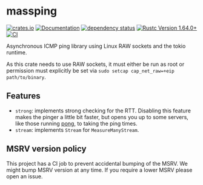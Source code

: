 # massping

[![crates.io](https://img.shields.io/crates/v/massping.svg)](https://crates.io/crates/massping)
[![Documentation](https://docs.rs/massping/badge.svg)](https://docs.rs/massping)
[![dependency status](https://deps.rs/crate/massping/0.2.2/status.svg)](https://deps.rs/crate/massping/0.2.2)
[![Rustc Version 1.64.0+](https://img.shields.io/badge/rustc-1.64.0+-lightgray.svg)](https://forge.rust-lang.org/)
[![CI](https://github.com/M4SS-Code/massping/actions/workflows/ci.yml/badge.svg)](https://github.com/M4SS-Code/massping/actions/workflows/ci.yml)

Asynchronous ICMP ping library using Linux RAW sockets and the
tokio runtime.

As this crate needs to use RAW sockets, it must either be run as root
or permission must explicitly be set via
`sudo setcap cap_net_raw=+eip path/to/binary`.

## Features

* `strong`: implements strong checking for the RTT. Disabling this
            feature makes the pinger a little bit faster, but opens
            you up to some servers, like those running [pong][ping],
            to taking the ping times.
* `stream`: implements `Stream` for `MeasureManyStream`.

## MSRV version policy

This project has a CI job to prevent accidental bumping of the MSRV.
We might bump MSRV version at any time. If you require a lower MSRV
please open an issue.

[ping]: https://github.com/m-ou-se/pong
